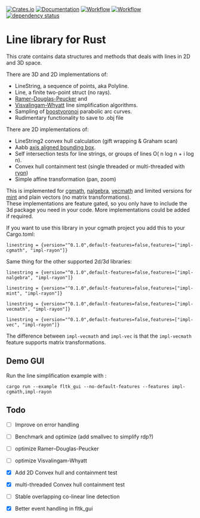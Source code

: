 [![Crates.io](https://meritbadge.herokuapp.com/linestring)](https://crates.io/crates/linestring)
[![Documentation](https://docs.rs/linestring/badge.svg)](https://docs.rs/linestring)
[![Workflow](https://github.com/eadf/linestring.rs/workflows/Rust/badge.svg)](https://github.com/eadf/linestring.rs/workflows/Rust/badge.svg)
[![Workflow](https://github.com/eadf/linestring.rs/workflows/Clippy/badge.svg)](https://github.com/eadf/linestring.rs/workflows/Clippy/badge.svg)
[![dependency status](https://deps.rs/crate/linestring/0.1.0/status.svg)](https://deps.rs/crate/linestring/0.1.0)

# Line library for Rust

This crate contains data structures and methods that deals with lines in 2D and 3D space.

There are 3D and 2D implementations of:
* LineString, a sequence of points, aka Polyline.
* Line, a finite two-point struct (no rays).
* [Ramer–Douglas-Peucker](https://en.wikipedia.org/wiki/Ramer–Douglas–Peucker_algorithm) and
* [Visvalingam-Whyatt](https://en.wikipedia.org/wiki/Visvalingam–Whyatt_algorithm) line simplification algorithms.
* Sampling of [boostvoronoi](https://github.com/eadf/boostvoronoi.rs) parabolic arc curves.
* Rudimentary functionality to save to .obj file

There are 2D implementations of:
* LineString2 convex hull calculation (gift wrapping & Graham scan)
* Aabb [axis aligned bounding box](https://en.wikipedia.org/wiki/Minimum_bounding_box).
* Self intersection tests for line strings, or groups of lines O( n log n + i log n).
* Convex hull containment test (single threaded or multi-threaded with [ryon](https://crates.io/crates/rayon))
* Simple affine transformation (pan, zoom)

This is implemented for [cgmath](https://crates.io/crates/cgmath), 
[nalgebra](https://crates.io/crates/nalgebra), [vecmath](https://crates.io/crates/vecmath) 
and limited versions for [mint](https://crates.io/crates/mint) and plain vectors (no matrix transformations).
\
These implementations are feature gated, so you only have to include the 3d package you need in your code.
More implementations could be added if required.

If you want to use this library in your cgmath project you add this to your Cargo.toml:
```cargo
linestring = {version="^0.1.0",default-features=false,features=["impl-cgmath", "impl-rayon"]}
```
Same thing for the other supported 2d/3d libraries: 
```cargo
linestring = {version="^0.1.0",default-features=false,features=["impl-nalgebra", "impl-rayon"]}
```

```cargo
linestring = {version="^0.1.0",default-features=false,features=["impl-mint", "impl-rayon"]}
```

```cargo
linestring = {version="^0.1.0",default-features=false,features=["impl-vecmath", "impl-rayon"]}
```
```cargo
linestring = {version="^0.1.0",default-features=false,features=["impl-vec", "impl-rayon"]}
```
The difference between ```impl-vecmath``` and ```impl-vec``` is that the ```impl-vecmath``` feature supports 
matrix transformations.

## Demo GUI
Run the line simplification example with :
```fish
cargo run --example fltk_gui --no-default-features --features impl-cgmath,impl-rayon
```

## Todo
- [ ] Improve on error handling
- [ ] Benchmark and optimize (add smallvec to simplify rdp?)
- [ ] optimize Ramer–Douglas-Peucker
- [ ] optimize Visvalingam-Whyatt
- [x] Add 2D Convex hull and containment test
- [x] multi-threaded Convex hull containment test
- [ ] Stable overlapping co-linear line detection
- [x] Better event handling in fltk_gui

